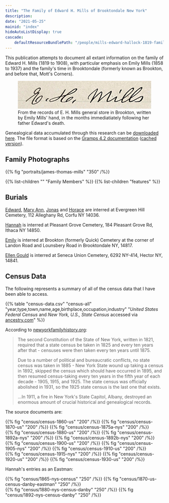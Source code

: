 ```yaml
---
title: "The Family of Edward H. Mills of Brooktondale New York"
description: 
date: "2021-05-25"
mainid: "index" 
hideAutoListDisplay: true
cascade:
    defaultResourceBundlePath: "/people/mills-edward-hallock-1819-family"
---
```


This publication attempts to document all extant information on the family of Edward H. Mills (1819 to 1908), with particular emphasis on Emily Mills (1858 to 1937) and the family's time in Brooktondale (formerly known as Brookton, and before that, Mott's Corners).

<!--more-->


<figure class="image" width="500px">
    <img src="assets/images/handwriting/eh-mills.jpg" width="500" />
    <figcaption style="max-width: 500px">From the records of E. H. Mills general store in Brookton, written by Emily Mills' hand, in the months immediatiately following her father Edward's death.</figcaptio>
</figure>

Genealogical data accumulated through this research can be <a href="/data/genealogy-data.csv">downloaded here</a>. The file format is based on the [Gramps 4.2 documentation](https://gramps-project.org/wiki/index.php/Gramps_4.2_Wiki_Manual_-_Manage_Family_Trees:_CSV_Import_and_Export) ([cached version](/data/gramps-project.org-CSV-Import.pdf)).

## Family Photographs

{{% fig "portraits/james-thomas-mills" "350" /%}}

{{% list-children "" "Family Members" %}}
{{% list-children "features" %}}


## Burials

[Edward](https://www.findagrave.com/memorial/75958691/edward-h-mills), [Mary Ann](https://www.findagrave.com/memorial/75958702/mary-ann-mills), [Jonas](https://www.findagrave.com/memorial/75958930/jonas-e-mills ) and [Horace](https://www.findagrave.com/memorial/75958913/horace-f-mills) are interred at Evergreen Hill Cemetery, 112 Alleghany Rd, Corfu NY 14036.

[Hannah](https://www.findagrave.com/memorial/168944385/hannah-mills) is interred at Pleasant Grove Cemetery, 184 Pleasant Grove Rd, Ithaca NY 14850.

[Emily](https://www.findagrave.com/memorial/160363879/mary-emily-mills) is interred at Brookton (formerly Quick) Cemetery at the corner of Landon Road and Lounsbery Road in Brooktondale NY, 14817.

[Ellen Gould](https://www.findagrave.com/memorial/35944445/ellen-jane-predmore) is interred at Seneca Union Cemetery, 6292 NY-414, Hector NY, 14841.

## Census Data

The following represents a summary of all of the census data that I have been able to access. 

{{% table "census-data.csv" "census-all" "year,type,town,name,age,birthplace,occupation,industry" "*United States Federal Census* and *New York, U.S., State Census* accessed via [ancestry.com](https://www.ancestry.com)" %}}

According to [newyorkfamilyhistory.org](https://www.newyorkfamilyhistory.org/):
    
<blockquote class="quote-only">
<p>The second Constitution of the State of New York, written in 1821, required that a state census be taken in 1825 and every ten years after that - censuses were then taken every ten years until 1875. </p>

<p>Due to a number of political and bureaucratic conflicts, no state census was taken in 1885 - New York State wound up taking a census in 1892, skipped the census which should have occurred in 1895, and then resumed census-taking every ten years in the fifth year of each decade - 1905, 1915, and 1925. The state census was officially abolished in 1931, so the 1925 state census is the last one that exists. </p>

<p>...In 1911, a fire in New York's State Capitol, Albany, destroyed an enormous amount of crucial historical and genealogical records. </p>
</blockquote>

The source documents are:

<div class="cols">
{{% fig "census/census-1860-us" "200" /%}}
{{% fig "census/census-1870-us" "200" /%}}
{{% fig "census/census-1875a-nys" "200" /%}}
</div>
<div class="cols">
{{% fig "census/census-1880-us" "200" /%}}
{{% fig "census/census-1892a-nys" "200" /%}}
{{% fig "census/census-1892b-nys" "200" /%}}
</div>
<div class="cols">
{{% fig "census/census-1900-us" "200" /%}}
{{% fig "census/census-1905-nys" "200" /%}}
{{% fig "census/census-1910-us" "200" /%}}
</div>
<div class="cols">
{{% fig "census/census-1915-nys" "200" /%}}
{{% fig "census/census-1920-us" "200" /%}}
{{% fig "census/census-1930-us" "200" /%}}
</div>

Hannah's entries as an Eastman:

<div class="cols">
{{% fig "census/1865-nys-census" "250" /%}}
{{% fig "census/1870-us-census-danby-eastman" "250" /%}}
</div>
<div class="cols">
{{% fig "census/1880-nys-census-danby" "250" /%}}
{{% fig "census/1892-nys-census-danby" "250" /%}}
</div>


